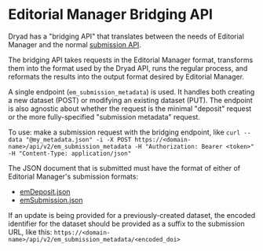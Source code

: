 
Editorial Manager Bridging API
===============================

Dryad has a "bridging API" that translates between the needs of
Editorial Manager and the normal [submission API](submission.md).

The bridging API takes requests in the Editorial Manager format,
transforms them into the format used by the Dryad API, runs the
regular process, and reformats the results into the output format
desired by Editorial Manager.

A single endpoint (`em_submission_metadata`) is used. It handles both
creating a new dataset (POST) or modifying an existing dataset (PUT).
The endpoint is also agnostic about whether the request is
the minimal "deposit" request or the more fully-specified "submission
metadata" request.

To use: make a submission request with the bridging endpoint, like
`curl --data "@my_metadata.json" -i -X POST https://<domain-name>/api/v2/em_submission_metadata -H "Authorization: Bearer <token>" -H "Content-Type: application/json"`

The JSON document that is submitted must have the format of either of Editorial Manager's
submission formats:
- [emDeposit.json](emDeposit.json)
- [emSubmission.json](emSubmission.json)

If an update is being provided for a previously-created dataset, the
encoded identifier for the dataset should be provided as a suffix to
the submission URL, like this:
`https://<domain-name>/api/v2/em_submission_metadata/<encoded_doi>`

